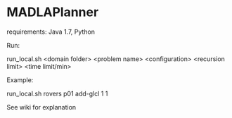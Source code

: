# MADLAPlanner

requirements: Java 1.7, Python

Run:

run_local.sh \<domain folder\> \<problem name\> \<configuration\> \<recursion limit\> \<time limit/min\>

Example:

run_local.sh rovers p01 add-glcl 1 1

See wiki for explanation
